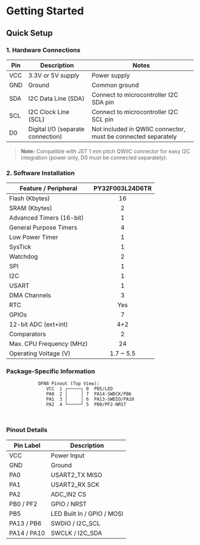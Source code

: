 # Getting Started

## Quick Setup

### 1. Hardware Connections

| Pin   | Description                        | Notes                                                                 |
|-------|------------------------------------|-----------------------------------------------------------------------|
| VCC   | 3.3V or 5V supply                  | Power supply                                                          |
| GND   | Ground                            | Common ground                                                         |
| SDA   | I2C Data Line (SDA)                | Connect to microcontroller I2C SDA pin                                |
| SCL   | I2C Clock Line (SCL)               | Connect to microcontroller I2C SCL pin                                |
| D0    | Digital I/O (separate connection)  | Not included in QWIIC connector, must be connected separately         |

> **Note:** Compatible with JST 1 mm pitch QWIIC connector for easy I2C integration (power only, D0 must be connected separately).

### 2. Software Installation

| Feature / Peripheral         | PY32F003L24D6TR |
|-----------------------------|:---------------:|
| Flash (Kbytes)              |       16        |
| SRAM (Kbytes)               |        2        |
| Advanced Timers (16-bit)    |        1        |
| General Purpose Timers      |        4        |
| Low Power Timer             |        1        |
| SysTick                     |        1        |
| Watchdog                    |        2        |
| SPI                         |        1        |
| I2C                         |        1        |
| USART                       |        1        |
| DMA Channels                |        3        |
| RTC                         |      Yes        |
| GPIOs                       |        7        |
| 12-bit ADC (ext+int)        |      4+2        |
| Comparators                 |        2        |
| Max. CPU Frequency (MHz)    |       24        |
| Operating Voltage (V)       |   1.7 ~ 5.5     |


### Package-Specific Information



```
            DFN8 Pinout (Top View):
               VCC  1 ┌─────┐ 8  PB5/LED
               PA0  2 │     │ 7  PA14-SWDCK/PB6
               PA1  3 │     │ 6  PA13-SWDIO/PA10
               PA2  4 └─────┘ 5  PB0/PF2-NRST



```


### **Pinout Details**


| Pin Label | Description     |
|-----------|------------------|
| VCC       | Power Input     | 
| GND       | Ground          |
| PA0      |  USART2_TX  MISO  |
| PA1      |  USART2_RX  SCK |
| PA2      | ADC_IN2      CS|
| PB0  / PF2    |  GPIO / NRST    |
| PB5      | LED Built In / GPIO / MOSI     |
| PA13 / PB6    | SWDIO /  I2C_SCL   |
| PA14 / PA10    | SWCLK /  I2C_SDA   |


